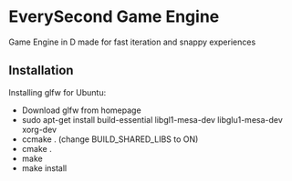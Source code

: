 EverySecond Game Engine
==========

Game Engine in D made for fast iteration and snappy experiences

Installation
------------

Installing glfw for Ubuntu:
- Download glfw from homepage
- sudo apt-get install build-essential libgl1-mesa-dev libglu1-mesa-dev xorg-dev
- ccmake . (change BUILD_SHARED_LIBS to ON)
- cmake .
- make
- make install
